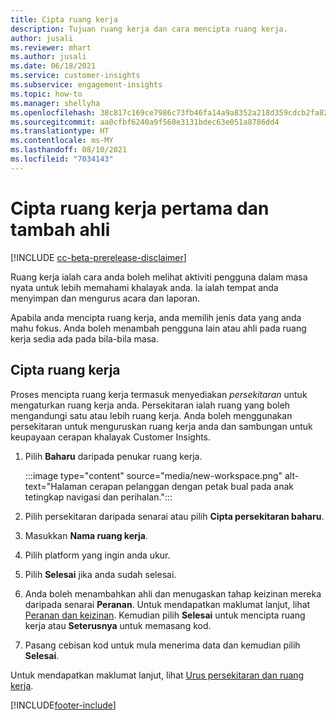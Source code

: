 ```yaml
---
title: Cipta ruang kerja
description: Tujuan ruang kerja dan cara mencipta ruang kerja.
author: jusali
ms.reviewer: mhart
ms.author: jusali
ms.date: 06/18/2021
ms.service: customer-insights
ms.subservice: engagement-insights
ms.topic: how-to
ms.manager: shellyha
ms.openlocfilehash: 38c817c169ce7986c73fb46fa14a9a8352a218d359cdcb2fa822a34303ff5ecc
ms.sourcegitcommit: aa0cfbf6240a9f560e3131bdec63e051a8786dd4
ms.translationtype: HT
ms.contentlocale: ms-MY
ms.lasthandoff: 08/10/2021
ms.locfileid: "7034143"
---
```

# <a name="create-the-first-workspaces-and-add-members"></a>Cipta ruang kerja pertama dan tambah ahli

[!INCLUDE [cc-beta-prerelease-disclaimer](includes/cc-beta-prerelease-disclaimer.md)]

Ruang kerja ialah cara anda boleh melihat aktiviti pengguna dalam masa nyata untuk lebih memahami khalayak anda. Ia ialah tempat anda menyimpan dan mengurus acara dan laporan.

Apabila anda mencipta ruang kerja, anda memilih jenis data yang anda mahu fokus. Anda boleh menambah pengguna lain atau ahli pada ruang kerja sedia ada pada bila-bila masa. 

## <a name="create-a-workspace"></a>Cipta ruang kerja

Proses mencipta ruang kerja termasuk menyediakan *persekitaran* untuk mengaturkan ruang kerja anda. Persekitaran ialah ruang yang boleh mengandungi satu atau lebih ruang kerja. Anda boleh menggunakan persekitaran untuk menguruskan ruang kerja anda dan sambungan untuk keupayaan cerapan khalayak Customer Insights.

1. Pilih **Baharu** daripada penukar ruang kerja.

   :::image type="content" source="media/new-workspace.png" alt-text="Halaman cerapan pelanggan dengan petak bual pada anak tetingkap navigasi dan perihalan.":::

1. Pilih persekitaran daripada senarai atau pilih **Cipta persekitaran baharu**.
1. Masukkan **Nama ruang kerja**.
1. Pilih platform yang ingin anda ukur.
1. Pilih **Selesai** jika anda sudah selesai. 
1. Anda boleh menambahkan ahli dan menugaskan tahap keizinan mereka daripada senarai **Peranan**. Untuk mendapatkan maklumat lanjut, lihat [Peranan dan keizinan](user-roles.md). Kemudian pilih **Selesai** untuk mencipta ruang kerja atau **Seterusnya** untuk memasang kod.
1. Pasang cebisan kod untuk mula menerima data dan kemudian pilih **Selesai**.

Untuk mendapatkan maklumat lanjut, lihat [Urus persekitaran dan ruang kerja](manage-environments-workspaces.md).

[!INCLUDE[footer-include](../includes/footer-banner.md)]
